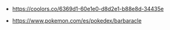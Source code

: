 -   https://coolors.co/6369d1-60e1e0-d8d2e1-b88e8d-34435e

*   https://www.pokemon.com/es/pokedex/barbaracle

